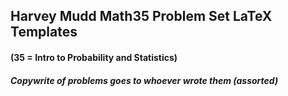 ## Harvey Mudd Math35 Problem Set LaTeX Templates
#### (35 = Intro to Probability and Statistics)

##### Copywrite of problems goes to whoever wrote them (assorted)
